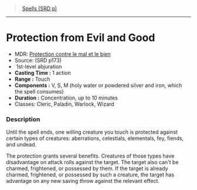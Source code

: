﻿---
!SpellItem
Family: SpellVO
Name: Protection from Evil and Good
AltName: '[Protection contre le mal et le bien](hd_spells_protection_contre_le_mal_et_le_bien.md)'
Type: abjuration
Level: 1
CastingTime: 1 action
Range: Touch
Components: V, S, M (holy water or powdered silver and iron, which the spell consumes)
Duration: Concentration, up to 10 minutes
Classes: Cleric, Paladin, Warlock, Wizard
Source: (SRD p173)
Id: spells_vo.md#protection-from-evil-and-good
ParentLink: spells_vo.md#spells-srd-p
ParentName: Spells (SRD p)
NameLevel: 1
Attributes: {}
---
> [Spells (SRD p)](srd_spells.md)

---

# Protection from Evil and Good

- MDR: [Protection contre le mal et le bien](hd_spells_protection_contre_le_mal_et_le_bien.md)
- Source: (SRD p173)
-  1st-level abjuration
- **Casting Time :** 1 action
- **Range :** Touch
- **Components :** V, S, M (holy water or powdered silver and iron, which the spell consumes)
- **Duration :** Concentration, up to 10 minutes
- Classes: Cleric, Paladin, Warlock, Wizard

### Description

Until the spell ends, one willing creature you touch is protected against certain types of creatures: aberrations, celestials, elementals, fey, fiends, and undead.

The protection grants several benefits. Creatures of those types have disadvantage on attack rolls against the target. The target also can't be charmed, frightened, or possessed by them. If the target is already charmed, frightened, or possessed by such a creature, the target has advantage on any new saving throw against the relevant effect.

